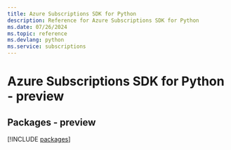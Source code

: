 ```yaml
---
title: Azure Subscriptions SDK for Python
description: Reference for Azure Subscriptions SDK for Python
ms.date: 07/26/2024
ms.topic: reference
ms.devlang: python
ms.service: subscriptions
---
```

# Azure Subscriptions SDK for Python - preview
## Packages - preview
[!INCLUDE [packages](subscriptions-index.md)]